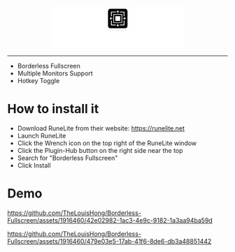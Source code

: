 <p align="center">
  <picture>
    <source media="(prefers-color-scheme: light)" srcset="./banner_black.png">
    <img width=60% src="banner_white.png">
  </picture>
</p>

---

- Borderless Fullscreen
- Multiple Monitors Support
- Hotkey Toggle

# How to install it
- Download RuneLite from their website: https://runelite.net
- Launch RuneLite
- Click the Wrench icon on the top right of the RuneLite window
- Click the Plugin-Hub button on the right side near the top
- Search for "Borderless Fullscreen"
- Click Install

# Demo
https://github.com/TheLouisHong/Borderless-Fullscreen/assets/1916460/42e02982-1ac3-4e9c-9182-1a3aa94ba59d

https://github.com/TheLouisHong/Borderless-Fullscreen/assets/1916460/479e03e5-17ab-41f6-8de6-db3a48851442

